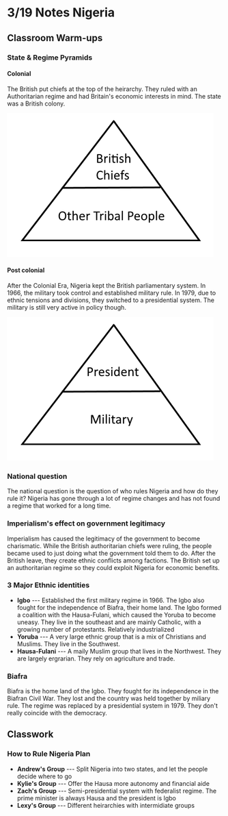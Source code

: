 # 3/19 Notes Nigeria

## Classroom Warm-ups
### State & Regime Pyramids
#### Colonial
The British put chiefs at the top of the heirarchy. They ruled with an Authoritarian regime and had Britain's economic interests in mind. The state was a British colony.

![cnp2](/assets/images/cnp2.png)

#### Post colonial
After the Colonial Era, Nigeria kept the British parliamentary system. In 1966, the military took control and established military rule. In 1979, due to ethnic tensions and divisions, they switched to a presidential system. The military is still very active in policy though.

![cnp](/assets/images/cnp.png)

### National question
The national question is the question of who rules Nigeria and how do they rule it? Nigeria has gone through a lot of regime changes and has not found a regime that worked for a long time.

### Imperialism's effect on government legitimacy
Imperialism has caused the legitimacy of the government to become charismatic. While the British authoritarian chiefs were ruling, the people became used to just doing what the government told them to do. After the British leave, they create ethnic conflicts among factions. The British set up an authoritarian regime so they could exploit Nigeria for economic benefits.

### 3 Major Ethnic identities
 - **Igbo** --- Established the first military regime in 1966. The Igbo also fought for the independence of Biafra, their home land. The Igbo formed a coalition with the Hausa-Fulani, which caused the Yoruba to become uneasy. They live in the southeast and are mainly Catholic, with a growing number of protestants. Relatively industrialized
 - **Yoruba** --- A very large ethnic group that is a mix of Christians and Muslims. They live in the Southwest.
 - **Hausa-Fulani** --- A maily Muslim group that lives in the Northwest. They are largely ergrarian. They rely on agriculture and trade.

### Biafra
Biafra is the home land of the Igbo. They fought for its independence in the Biafran Civil War. They lost and the country was held together by miliary rule. The regime was replaced by a presidential system in 1979. They don't really coincide with the democracy.

## Classwork

### How to Rule Nigeria Plan
- **Andrew's Group** --- Split Nigeria into two states, and let the people decide where to go
- **Kylie's Group** --- Offer the Hausa more autonomy and financial aide
- **Zach's Group** --- Semi-presidential system with federalist regime. The prime minister is always Hausa and the president is Igbo
- **Lexy's Group** --- Different heirarchies with intermidiate groups
